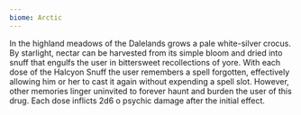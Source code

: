 ```yaml
---
biome: Arctic
---
```

In the highland meadows of the Dalelands grows a pale white-silver crocus. By starlight, nectar can be harvested from its simple bloom and dried into snuff that engulfs the user in bittersweet recollections of yore. With each dose of the Halcyon Snuff the user remembers a spell forgotten, effectively allowing him or her to cast it again without expending a spell slot. However, other memories linger uninvited to forever haunt and burden the user of this drug. Each dose inflicts 2d6 o psychic damage after the initial effect. 

